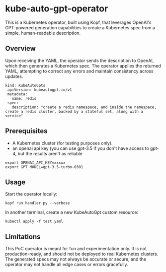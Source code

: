 # kube-auto-gpt-operator
This is a Kubernetes operator, built using Kopf, that leverages OpenAI's GPT-powered generation capabilities to create a Kubernetes spec from a simple, human-readable description.

## Overview

Upon receiving the YAML, the operator sends the description to OpenAI, which then generates a Kubernetes spec. The operator applies the returned YAML, attempting to correct any errors and maintain consistency across updates.

```
kind: KubeAutoGpts
 apiVersion: kubeautogpt.io/v1
 metadata:
   name: redis
 spec:
   description: "create a redis namespace, and inside the namespace, create a redis cluster, backed by a stateful set, along with a service"
```

## Prerequisites
* A Kubernetes cluster (for testing purposes only).
* an openai api key (you can use gpt-3.5 if you don't have access to gpt-4, but the results aren't as reliable

```
export OPENAI_API_KEY=xxxxx
export GPT_MODEL=gpt-3.5-turbo-0301
```

## Usage
Start the operator locally:

```
kopf run handler.py --verbose
```
In another terminal, create a new KubeAutoGpt custom resource:
```
kubectl apply -f test.yaml
```

## Limitations
This PoC operator is meant for fun and experimentation only. It is not production-ready, and should not be deployed to real Kubernetes clusters. The generated specs may not always be accurate or secure, and the operator may not handle all edge cases or errors gracefully.